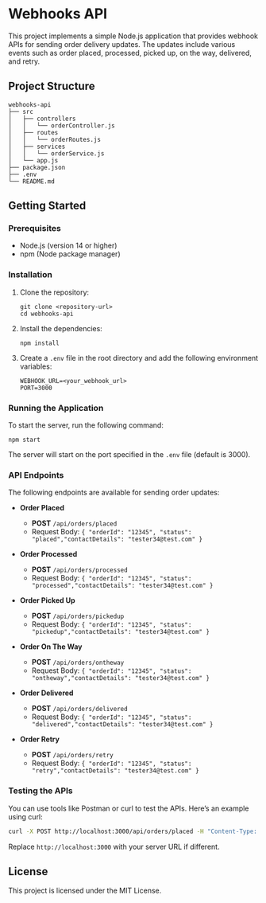 # Webhooks API

This project implements a simple Node.js application that provides webhook APIs for sending order delivery updates. The updates include various events such as order placed, processed, picked up, on the way, delivered, and retry.

## Project Structure

```
webhooks-api
├── src
│   ├── controllers
│   │   └── orderController.js
│   ├── routes
│   │   └── orderRoutes.js
│   ├── services
│   │   └── orderService.js
│   └── app.js
├── package.json
├── .env
└── README.md
```

## Getting Started

### Prerequisites

- Node.js (version 14 or higher)
- npm (Node package manager)

### Installation

1. Clone the repository:
   ```
   git clone <repository-url>
   cd webhooks-api
   ```

2. Install the dependencies:
   ```
   npm install
   ```

3. Create a `.env` file in the root directory and add the following environment variables:
   ```
   WEBHOOK_URL=<your_webhook_url>
   PORT=3000
   ```

### Running the Application

To start the server, run the following command:
```
npm start
```

The server will start on the port specified in the `.env` file (default is 3000).

### API Endpoints

The following endpoints are available for sending order updates:

- **Order Placed**
  - **POST** `/api/orders/placed`
  - Request Body: `{ "orderId": "12345", "status": "placed","contactDetails": "tester34@test.com" }`

- **Order Processed**
  - **POST** `/api/orders/processed`
  - Request Body: `{ "orderId": "12345", "status": "processed","contactDetails": "tester34@test.com" }`

- **Order Picked Up**
  - **POST** `/api/orders/pickedup`
  - Request Body: `{ "orderId": "12345", "status": "pickedup","contactDetails": "tester34@test.com" }`

- **Order On The Way**
  - **POST** `/api/orders/ontheway`
  - Request Body: `{ "orderId": "12345", "status": "ontheway","contactDetails": "tester34@test.com" }`

- **Order Delivered**
  - **POST** `/api/orders/delivered`
  - Request Body: `{ "orderId": "12345", "status": "delivered","contactDetails": "tester34@test.com" }`

- **Order Retry**
  - **POST** `/api/orders/retry`
  - Request Body: `{ "orderId": "12345", "status": "retry","contactDetails": "tester34@test.com" }`

### Testing the APIs

You can use tools like Postman or curl to test the APIs. Here’s an example using curl:

```bash
curl -X POST http://localhost:3000/api/orders/placed -H "Content-Type: application/json" -d '{"orderId": "12345", "status": "placed","contactDetails": "tester34@test.com"}'
```

Replace `http://localhost:3000` with your server URL if different.

## License

This project is licensed under the MIT License.
